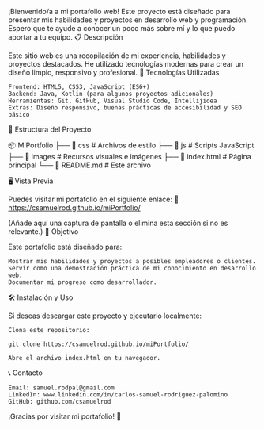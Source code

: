 ¡Bienvenido/a a mi portafolio web! Este proyecto está diseñado para presentar mis habilidades y proyectos en desarrollo web y programación. Espero que te ayude a conocer un poco más sobre mí y lo que puedo aportar a tu equipo.
📋 Descripción

Este sitio web es una recopilación de mi experiencia, habilidades y proyectos destacados. He utilizado tecnologías modernas para crear un diseño limpio, responsivo y profesional.
🚀 Tecnologías Utilizadas

    Frontend: HTML5, CSS3, JavaScript (ES6+)
    Backend: Java, Kotlin (para algunos proyectos adicionales)
    Herramientas: Git, GitHub, Visual Studio Code, Intellijidea
    Extras: Diseño responsivo, buenas prácticas de accesibilidad y SEO básico

📂 Estructura del Proyecto

📦 MiPortfolio
├── 📁 css          # Archivos de estilo
├── 📁 js           # Scripts JavaScript
├── 📁 images       # Recursos visuales e imágenes
├── 📄 index.html   # Página principal
└── 📄 README.md    # Este archivo

🖥️ Vista Previa

Puedes visitar mi portafolio en el siguiente enlace:
🔗 https://csamuelrod.github.io/miPortfolio/


(Añade aquí una captura de pantalla o elimina esta sección si no es relevante.)
🎯 Objetivo

Este portafolio está diseñado para:

    Mostrar mis habilidades y proyectos a posibles empleadores o clientes.
    Servir como una demostración práctica de mi conocimiento en desarrollo web.
    Documentar mi progreso como desarrollador.

🛠️ Instalación y Uso

Si deseas descargar este proyecto y ejecutarlo localmente:

    Clona este repositorio:

    git clone https://csamuelrod.github.io/miPortfolio/

    Abre el archivo index.html en tu navegador.

📞 Contacto

    Email: samuel.rodpal@gmail.com
    LinkedIn: www.linkedin.com/in/carlos-samuel-rodriguez-palomino
    GitHub: github.com/csamuelrod

¡Gracias por visitar mi portafolio! 🎉
